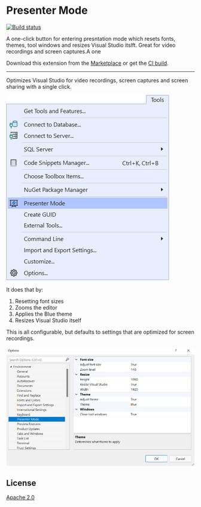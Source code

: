 # Presenter Mode

[![Build status](https://ci.appveyor.com/api/projects/status/igy94217gmxtw8le?svg=true)](https://ci.appveyor.com/project/madskristensen/presentermode)

A one-click button for entering presntation mode which resets fonts, themes, tool windows and resizes Visual Studio itslft. Great for video recordings and screen captures.A one

Download this extension from the [Marketplace](https://marketplace.visualstudio.com/items?itemName=MadsKristensen.PresenterMode)
or get the [CI build](RecordingDefaults.aa418e38-6c48-42a8-b461-a575b9e4f26a).

-----------------------------------------

Optimizes Visual Studio for video recordings, screen captures and screen sharing with a single click.

![Presenter Mode command](art/command.png)

It does that by:

1. Resetting font sizes
2. Zooms the editor
3. Applies the Blue theme
4. Resizes Visual Studio itself

This is all configurable, but defaults to settings that are optimized for screen recordings.

![Options dialog](art/options.png)

## License
[Apache 2.0](LICENSE)
